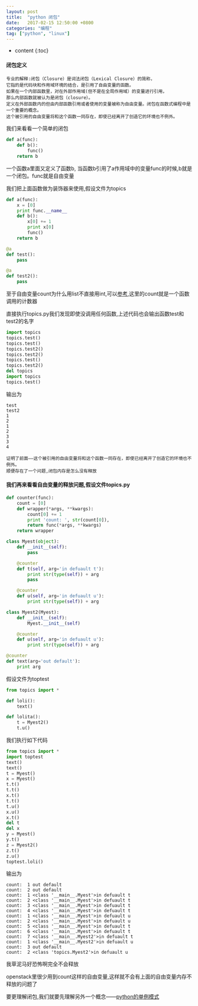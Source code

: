 ```yaml
---
layout: post
title:  "python 闭包"
date:   2017-02-15 12:50:00 +0800
categories: "编程"
tag: ["python", "linux"]
---
```


* content
{:toc}


#### 闭包定义

    专业的解释:闭包（Closure）是词法闭包（Lexical Closure）的简称，
    它指的是代码块和作用域环境的结合，是引用了自由变量的函数。
    如果在一个内部函数里，对在外部作用域(但不是在全局作用域）的变量进行引用，
    那么内部函数就被认为是闭包（closure）。
    定义在外部函数内的但由内部函数引用或者使用的变量被称为自由变量。闭包在函数式编程中是一个重要的概念。
    这个被引用的自由变量将和这个函数一同存在，即使已经离开了创造它的环境也不例外。

我们来看看一个简单的闭包

```python
def a(func):
    def b():
        func()
    return b

```

一个函数a里面又定义了函数b, 当函数b引用了a作用域中的变量func的时候,b就是一个闭包。func就是自由变量

我们把上面函数做为装饰器来使用,假设文件为topics

```python
def a(func):
    x = [0]
    print func.__name__
    def b():
        x[0] += 1
        print x[0]
        func()
    return b

@a
def test():
    pass

@a
def test2():
    pass
```

至于自由变量count为什么用list不直接用int,可以[参考](http://blog.csdn.net/virtual_func/article/details/50551076),这里的count就是一个函数调用的计数器

直接执行topics.py我们发现即使没调用任何函数,上述代码也会输出函数test和test2的名字

```python
import topics
topics.test()
topics.test()
topics.test2()
topics.test2()
topics.test()
topics.test2()
del topics
import topics
topics.test()
```

输出为

```text
test
test2
1
2
1
2
3
3
4
```

    证明了前面——这个被引用的自由变量将和这个函数一同存在，即使已经离开了创造它的环境也不例外。
    顺便存在了一个问题,闭包内存是怎么没有释放

#### 我们再来看看自由变量的释放问题,假设文件topics.py

```python
def counter(func):
    count = [0]
    def wrapper(*args, **kwargs):
        count[0] += 1
        print 'count: ', str(count[0]),
        return func(*args, **kwargs)
    return wrapper

class Myest(object):
    def __init__(self):
        pass

    @counter
    def t(self, arg='in defuault t'):
        print str(type(self)) + arg
        pass

    @counter
    def u(self, arg='in defuault u'):
        print str(type(self)) + arg

class Myest2(Myest):
    def __init__(self):
        Myest.__init__(self)

    @counter
    def u(self, arg='in defuault u'):
        print str(type(self)) + arg

@counter
def text(arg='out default'):
    print arg

```

假设文件为toptest

```python
from topics import *

def loli():
    text()

def lolita():
    t = Myest2()
    t.u()
```

我们执行如下代码

```python
from topics import *
import toptest
text()
text()
t = Myest()
x = Myest()
t.t()
t.t()
x.t()
t.t()
t.u()
x.u()
x.t()
del t
del x
y = Myest()
y.t()
z = Myest2()
z.t()
z.u()
toptest.loli()
```

输出为

```text
count:  1 out default
count:  2 out default
count:  1 <class '__main__.Myest'>in defuault t
count:  2 <class '__main__.Myest'>in defuault t
count:  3 <class '__main__.Myest'>in defuault t
count:  4 <class '__main__.Myest'>in defuault t
count:  1 <class '__main__.Myest'>in defuault u
count:  2 <class '__main__.Myest'>in defuault u
count:  5 <class '__main__.Myest'>in defuault t
count:  6 <class '__main__.Myest'>in defuault t
count:  7 <class '__main__.Myest2'>in defuault t
count:  1 <class '__main__.Myest2'>in defuault u
count:  3 out default
count:  2 <class 'topics.Myest2'>in defuault u
```

我草泥马好恐怖啊完全不会释放

openstack里很少用到count这样的自由变量,这样就不会有上面的自由变量内存不释放的问题了

要更理解闭包,我们就要先理解另外一个概念——[python的单例模式]()
